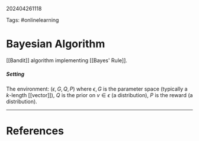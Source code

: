 202404261118

Tags: #onlinelearning 

# Bayesian Algorithm
[[Bandit]] algorithm implementing [[Bayes' Rule]].

##### Setting
The environment: $(\epsilon, G, Q, P)$ 
where $\epsilon, G$ is the parameter space (typically a $k$-length [[vector]]),
$Q$ is the prior on $v \in \epsilon$ (a distribution), 
$P$ is the reward (a distribution).

---
# References
